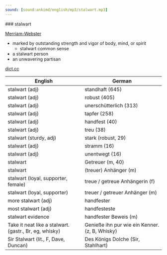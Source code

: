 ```yaml
---
sound: [sound:ankimd/english/mp3/stalwart.mp3]
---
```


\### stalwart

[Merriam-Webster](https://www.merriam-webster.com/dictionary/stalwart)

- marked by outstanding strength and vigor of body, mind, or spirit
    - stalwart common sense
- a stalwart person
- an unwavering partisan

[dict.cc](https://www.dict.cc/stalwart)

| English        | German       |
| -------------- | ------------ |
| stalwart (adj) | standhaft (645) |
| stalwart (adj) | robust (405) |
| stalwart (adj) | unerschütterlich (313) |
| stalwart (adj) | tapfer (258) |
| stalwart (adj) | handfest (40) |
| stalwart (adj) | treu (38) |
| stalwart (sturdy, adj) | stark (robust, 29) |
| stalwart (adj) | stramm (16) |
| stalwart (adj) | unentwegt (16) |
| stalwart | Getreuer (m, 40) |
| stalwart | (treuer) Anhänger (m) |
| stalwart (loyal, supporter, female) | treue / getreue Anhängerin (f) |
| stalwart (loyal, supporter) | treuer / getreuer Anhänger (m) |
| more stalwart (adj) | handfester |
| most stalwart (adj) | handfesteste |
| stalwart evidence | handfester Beweis (m) |
| Take it neat like a stalwart. (gastr., Br, eg, whisky) | Genieße ihn pur wie ein Kenner. (z, B, Whisky) |
| Sir Stalwart (lit., F, Dave, Duncan) | Des Königs Dolche (Sir, Stahlhart) |
